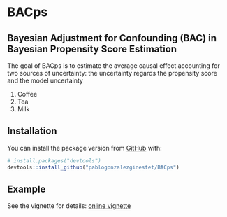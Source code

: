 
<!-- README.md is generated from README.Rmd. Please edit that file -->

# BACps

<!-- badges: start -->

<!-- badges: end -->
## Bayesian Adjustment for Confounding (BAC) in Bayesian Propensity Score Estimation

The goal of BACps is to estimate the average causal effect accounting for two sources of uncertainty:
the uncertainty regards the propensity score
and the model uncertainty
<ol>
  <li>Coffee</li>
  <li>Tea</li>
  <li>Milk</li>
</ol>

## Installation

You can install the package version from [GitHub](https://github.com/)
with:

``` r
# install.packages("devtools")
devtools::install_github("pablogonzalezginestet/BACps")
```

## Example

See the vignette for details: [online
vignette](https://pablogonzalezginestet.github.io/BACps/)

